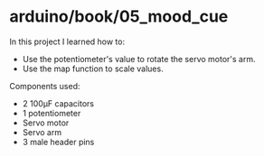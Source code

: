 # arduino/book/05_mood_cue

In this project I learned how to:
- Use the potentiometer's value to rotate the servo motor's arm.
- Use the map function to scale values.

Components used:
- 2 100µF capacitors
- 1 potentiometer
- Servo motor
- Servo arm
- 3 male header pins
